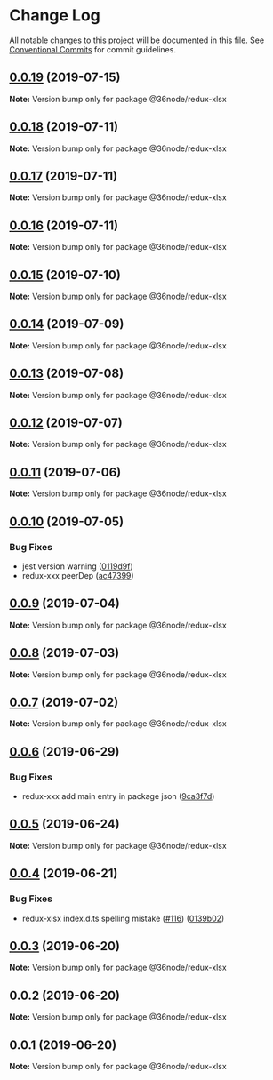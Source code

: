 # Change Log

All notable changes to this project will be documented in this file.
See [Conventional Commits](https://conventionalcommits.org) for commit guidelines.

## [0.0.19](https://github.com/36node/sketch/compare/@36node/redux-xlsx@0.0.18...@36node/redux-xlsx@0.0.19) (2019-07-15)

**Note:** Version bump only for package @36node/redux-xlsx





## [0.0.18](https://github.com/36node/sketch/compare/@36node/redux-xlsx@0.0.17...@36node/redux-xlsx@0.0.18) (2019-07-11)

**Note:** Version bump only for package @36node/redux-xlsx





## [0.0.17](https://github.com/36node/sketch/compare/@36node/redux-xlsx@0.0.16...@36node/redux-xlsx@0.0.17) (2019-07-11)

**Note:** Version bump only for package @36node/redux-xlsx





## [0.0.16](https://github.com/36node/sketch/compare/@36node/redux-xlsx@0.0.15...@36node/redux-xlsx@0.0.16) (2019-07-11)

**Note:** Version bump only for package @36node/redux-xlsx





## [0.0.15](https://github.com/36node/sketch/compare/@36node/redux-xlsx@0.0.14...@36node/redux-xlsx@0.0.15) (2019-07-10)

**Note:** Version bump only for package @36node/redux-xlsx





## [0.0.14](https://github.com/36node/sketch/compare/@36node/redux-xlsx@0.0.13...@36node/redux-xlsx@0.0.14) (2019-07-09)

**Note:** Version bump only for package @36node/redux-xlsx





## [0.0.13](https://github.com/36node/sketch/compare/@36node/redux-xlsx@0.0.12...@36node/redux-xlsx@0.0.13) (2019-07-08)

**Note:** Version bump only for package @36node/redux-xlsx





## [0.0.12](https://github.com/36node/sketch/compare/@36node/redux-xlsx@0.0.11...@36node/redux-xlsx@0.0.12) (2019-07-07)

**Note:** Version bump only for package @36node/redux-xlsx





## [0.0.11](https://github.com/36node/sketch/compare/@36node/redux-xlsx@0.0.10...@36node/redux-xlsx@0.0.11) (2019-07-06)

**Note:** Version bump only for package @36node/redux-xlsx





## [0.0.10](https://github.com/36node/sketch/compare/@36node/redux-xlsx@0.0.9...@36node/redux-xlsx@0.0.10) (2019-07-05)


### Bug Fixes

* jest version warning ([0119d9f](https://github.com/36node/sketch/commit/0119d9f))
* redux-xxx peerDep ([ac47399](https://github.com/36node/sketch/commit/ac47399))





## [0.0.9](https://github.com/36node/sketch/compare/@36node/redux-xlsx@0.0.8...@36node/redux-xlsx@0.0.9) (2019-07-04)

**Note:** Version bump only for package @36node/redux-xlsx





## [0.0.8](https://github.com/36node/sketch/compare/@36node/redux-xlsx@0.0.7...@36node/redux-xlsx@0.0.8) (2019-07-03)

**Note:** Version bump only for package @36node/redux-xlsx





## [0.0.7](https://github.com/36node/sketch/compare/@36node/redux-xlsx@0.0.6...@36node/redux-xlsx@0.0.7) (2019-07-02)

**Note:** Version bump only for package @36node/redux-xlsx





## [0.0.6](https://github.com/36node/sketch/compare/@36node/redux-xlsx@0.0.5...@36node/redux-xlsx@0.0.6) (2019-06-29)


### Bug Fixes

* redux-xxx add main entry in package json ([9ca3f7d](https://github.com/36node/sketch/commit/9ca3f7d))





## [0.0.5](https://github.com/36node/sketch/compare/@36node/redux-xlsx@0.0.4...@36node/redux-xlsx@0.0.5) (2019-06-24)

**Note:** Version bump only for package @36node/redux-xlsx





## [0.0.4](https://github.com/36node/sketch/compare/@36node/redux-xlsx@0.0.3...@36node/redux-xlsx@0.0.4) (2019-06-21)


### Bug Fixes

* redux-xlsx index.d.ts spelling mistake ([#116](https://github.com/36node/sketch/issues/116)) ([0139b02](https://github.com/36node/sketch/commit/0139b02))





## [0.0.3](https://github.com/36node/sketch/compare/@36node/redux-xlsx@0.0.2...@36node/redux-xlsx@0.0.3) (2019-06-20)

**Note:** Version bump only for package @36node/redux-xlsx





## 0.0.2 (2019-06-20)

**Note:** Version bump only for package @36node/redux-xlsx





## 0.0.1 (2019-06-20)

**Note:** Version bump only for package @36node/redux-xlsx
